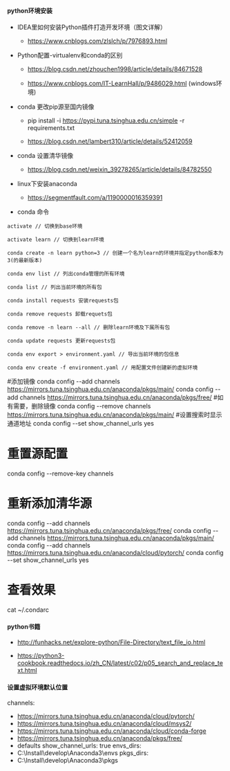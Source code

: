 #### python环境安装
- IDEA里如何安装Python插件打造开发环境（图文详解）
    - https://www.cnblogs.com/zlslch/p/7976893.html

- Python配置-virtualenv和conda的区别

    - https://blog.csdn.net/zhouchen1998/article/details/84671528
    
    - https://www.cnblogs.com/IT-LearnHall/p/9486029.html (windows环境)
    
- conda 更改pip源至国内镜像
    - pip install -i https://pypi.tuna.tsinghua.edu.cn/simple -r requirements.txt

    - https://blog.csdn.net/lambert310/article/details/52412059
    
- conda 设置清华镜像

    - https://blog.csdn.net/weixin_39278265/article/details/84782550    
    
- linux下安装anaconda

    - https://segmentfault.com/a/1190000016359391    
    
- conda 命令

```
activate // 切换到base环境

activate learn // 切换到learn环境

conda create -n learn python=3 // 创建一个名为learn的环境并指定python版本为3(的最新版本)

conda env list // 列出conda管理的所有环境

conda list // 列出当前环境的所有包

conda install requests 安装requests包

conda remove requests 卸载requets包

conda remove -n learn --all // 删除learn环境及下属所有包

conda update requests 更新requests包

conda env export > environment.yaml // 导出当前环境的包信息

conda env create -f environment.yaml // 用配置文件创建新的虚拟环境
```            


#添加镜像
conda config --add channels https://mirrors.tuna.tsinghua.edu.cn/anaconda/pkgs/main/
conda config --add channels https://mirrors.tuna.tsinghua.edu.cn/anaconda/pkgs/free/
#如有需要，删除镜像
conda config --remove channels https://mirrors.tuna.tsinghua.edu.cn/anaconda/pkgs/main/
#设置搜索时显示通道地址
conda config --set show_channel_urls yes

# 重置源配置
conda config --remove-key channels 
# 重新添加清华源
conda config --add channels https://mirrors.tuna.tsinghua.edu.cn/anaconda/pkgs/free/
conda config --add channels https://mirrors.tuna.tsinghua.edu.cn/anaconda/pkgs/main/
conda config --add channels https://mirrors.tuna.tsinghua.edu.cn/anaconda/cloud/pytorch/ 
conda config --set show_channel_urls yes
# 查看效果
cat ~/.condarc


#### python书籍

- http://funhacks.net/explore-python/File-Directory/text_file_io.html

- https://python3-cookbook.readthedocs.io/zh_CN/latest/c02/p05_search_and_replace_text.html

#### 设置虚拟环境默认位置
channels:
  - https://mirrors.tuna.tsinghua.edu.cn/anaconda/cloud/pytorch/
  - https://mirrors.tuna.tsinghua.edu.cn/anaconda/cloud/msys2/
  - https://mirrors.tuna.tsinghua.edu.cn/anaconda/cloud/conda-forge
  - https://mirrors.tuna.tsinghua.edu.cn/anaconda/pkgs/free/
  - defaults
show_channel_urls: true
envs_dirs:
  - C:\Install\develop\Anaconda3\envs
pkgs_dirs:
  - C:\Install\develop\Anaconda3\pkgs

